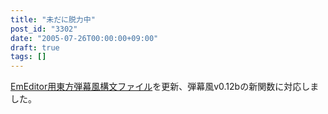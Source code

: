 ```yaml
---
title: "未だに脱力中"
post_id: "3302"
date: "2005-07-26T00:00:00+09:00"
draft: true
tags: []
---
```



[EmEditor用東方弾幕風構文ファイル](/emeditor-danmakufu)を更新、弾幕風v0.12bの新関数に対応しました。
